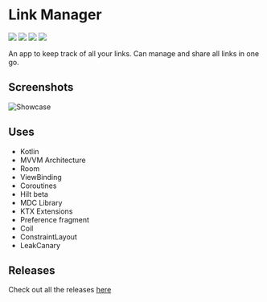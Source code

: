 # Link Manager
<p align="left">
    <a href="https://github.com/Sharkaboi/LinkManager/actions?query=workflow%3A%22Gradle+Build%22" alt="Gradle Build">
        <img src="https://github.com/Sharkaboi/LinkManager/workflows/Gradle%20Build/badge.svg?branch=master" /></a>
    <a href="https://github.com/JetBrains/kotlin/releases/tag/v1.3.72" alt="Kotlin">
        <img src="https://img.shields.io/badge/Kotlin-1.4.31-blue" /></a>
    <a href="https://github.com/Sharkaboi/LinkManager/blob/master/LICENSE" alt="License">
        <img src="https://img.shields.io/badge/License-MIT-orange" /></a>
    <a href="https://github.com/Sharkaboi/LinkManager/graphs/contributors" alt="Contributors">
        <img src="https://img.shields.io/github/contributors/sharkaboi/LinkManager" /></a>
</p>

An app to keep track of all your links.
Can manage and share all links in one go.

## Screenshots
![Showcase](https://i.imgur.com/zgHcydn.png)

## Uses

* Kotlin
* MVVM Architecture
* Room
* ViewBinding
* Coroutines
* Hilt beta
* MDC Library
* KTX Extensions
* Preference fragment
* Coil
* ConstraintLayout
* LeakCanary


## Releases
Check out all the releases [here](https://github.com/Sharkaboi/LinkManager/releases)
